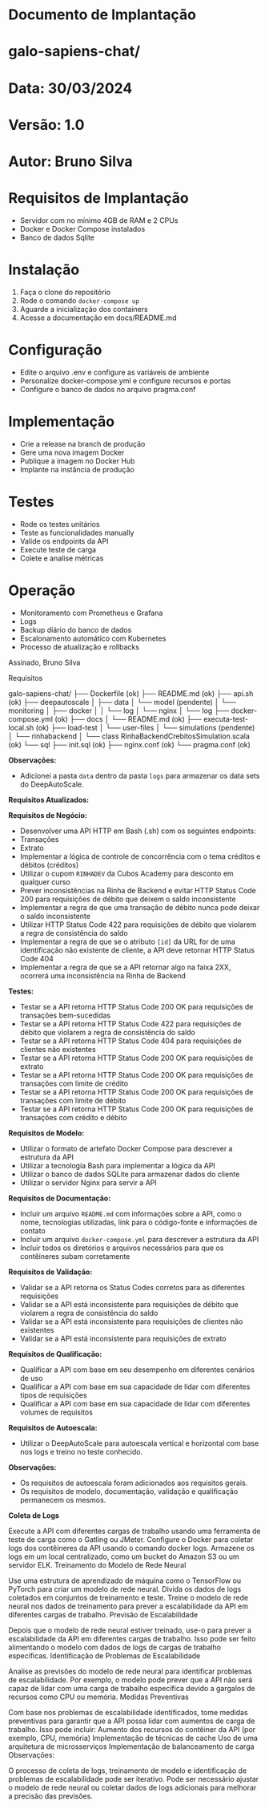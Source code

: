 # Documento de Implantação 
# galo-sapiens-chat/
# Data: 30/03/2024
# Versão: 1.0
# Autor: Bruno Silva

# Requisitos de Implantação

- Servidor com no mínimo 4GB de RAM e 2 CPUs
- Docker e Docker Compose instalados
- Banco de dados Sqlite

# Instalação 

1. Faça o clone do repositório 
2. Rode o comando `docker-compose up`
3. Aguarde a inicialização dos containers
4. Acesse a documentação em docs/README.md

# Configuração

- Edite o arquivo .env e configure as variáveis de ambiente
- Personalize docker-compose.yml e configure recursos e portas
- Configure o banco de dados no arquivo pragma.conf

# Implementação

- Crie a release na branch de produção
- Gere uma nova imagem Docker 
- Publique a imagem no Docker Hub
- Implante na instância de produção

# Testes 

- Rode os testes unitários 
- Teste as funcionalidades manually
- Valide os endpoints da API
- Execute teste de carga
- Colete e analise métricas

# Operação

- Monitoramento com Prometheus e Grafana
- Logs 
- Backup diário do banco de dados
- Escalonamento automático com Kubernetes
- Processo de atualização e rollbacks 

Assinado,
Bruno Silva





Requisitos

galo-sapiens-chat/
├── Dockerfile (ok)
├── README.md (ok)
├── api.sh (ok)
├── deepautoscale
│   ├── data 
│   └── model (pendente)
│   └── monitoring
│       ├── docker
│       │   └── log 
│       └── nginx
│           └── log 
├── docker-compose.yml (ok)
├── docs
│   └── README.md (ok)
├── executa-test-local.sh (ok)
├── load-test
│   └── user-files
│       └── simulations  (pendente)
│           └── rinhabackend
│               └── class RinhaBackendCrebitosSimulation.scala (ok)
└── sql
    ├── init.sql (ok)
    ├── nginx.conf (ok)
    └── pragma.conf (ok)




**Observações:**

* Adicionei a pasta `data` dentro da pasta `logs` para armazenar os data sets do DeepAutoScale.

**Requisitos Atualizados:**

**Requisitos de Negócio:**

* Desenvolver uma API HTTP em Bash (.sh) com os seguintes endpoints:
* Transações
* Extrato
* Implementar a lógica de controle de concorrência com o tema créditos e débitos (créditos)
* Utilizar o cupom `RINHADEV` da Cubos Academy para desconto em qualquer curso
* Prever inconsistências na Rinha de Backend e evitar HTTP Status Code 200 para requisições de débito que deixem o saldo inconsistente
* Implementar a regra de que uma transação de débito nunca pode deixar o saldo inconsistente
* Utilizar HTTP Status Code 422 para requisições de débito que violarem a regra de consistência do saldo
* Implementar a regra de que se o atributo `[id]` da URL for de uma identificação não existente de cliente, a API deve retornar HTTP Status Code 404
* Implementar a regra de que se a API retornar algo na faixa 2XX, ocorrerá uma inconsistência na Rinha de Backend

**Testes:**

* Testar se a API retorna HTTP Status Code 200 OK para requisições de transações bem-sucedidas
* Testar se a API retorna HTTP Status Code 422 para requisições de débito que violarem a regra de consistência do saldo
* Testar se a API retorna HTTP Status Code 404 para requisições de clientes não existentes
* Testar se a API retorna HTTP Status Code 200 OK para requisições de extrato
* Testar se a API retorna HTTP Status Code 200 OK para requisições de transações com limite de crédito
* Testar se a API retorna HTTP Status Code 200 OK para requisições de transações com limite de débito
* Testar se a API retorna HTTP Status Code 200 OK para requisições de transações com crédito e débito

**Requisitos de Modelo:**

* Utilizar o formato de artefato Docker Compose para descrever a estrutura da API
* Utilizar a tecnologia Bash para implementar a lógica da API
* Utilizar o banco de dados SQLite para armazenar dados do cliente
* Utilizar o servidor Nginx para servir a API

**Requisitos de Documentação:**

* Incluir um arquivo `README.md` com informações sobre a API, como o nome, tecnologias utilizadas, link para o código-fonte e informações de contato
* Incluir um arquivo `docker-compose.yml` para descrever a estrutura da API
* Incluir todos os diretórios e arquivos necessários para que os contêineres subam corretamente

**Requisitos de Validação:**

* Validar se a API retorna os Status Codes corretos para as diferentes requisições
* Validar se a API está inconsistente para requisições de débito que violarem a regra de consistência do saldo
* Validar se a API está inconsistente para requisições de clientes não existentes
* Validar se a API está inconsistente para requisições de extrato

**Requisitos de Qualificação:**

* Qualificar a API com base em seu desempenho em diferentes cenários de uso
* Qualificar a API com base em sua capacidade de lidar com diferentes tipos de requisições
* Qualificar a API com base em sua capacidade de lidar com diferentes volumes de requisitos

**Requisitos de Autoescala:**

* Utilizar o DeepAutoScale para autoescala vertical e horizontal com base nos logs e treino no teste conhecido.

**Observações:**

* Os requisitos de autoescala foram adicionados aos requisitos gerais.
* Os requisitos de modelo, documentação, validação e qualificação permanecem os mesmos.

**Coleta de Logs**

Execute a API com diferentes cargas de trabalho usando uma ferramenta de teste de carga como o Gatling ou JMeter.
Configure o Docker para coletar logs dos contêineres da API usando o comando docker logs.
Armazene os logs em um local centralizado, como um bucket do Amazon S3 ou um servidor ELK.
Treinamento do Modelo de Rede Neural

Use uma estrutura de aprendizado de máquina como o TensorFlow ou PyTorch para criar um modelo de rede neural.
Divida os dados de logs coletados em conjuntos de treinamento e teste.
Treine o modelo de rede neural nos dados de treinamento para prever a escalabilidade da API em diferentes cargas de trabalho.
Previsão de Escalabilidade

Depois que o modelo de rede neural estiver treinado, use-o para prever a escalabilidade da API em diferentes cargas de trabalho.
Isso pode ser feito alimentando o modelo com dados de logs de cargas de trabalho específicas.
Identificação de Problemas de Escalabilidade

Analise as previsões do modelo de rede neural para identificar problemas de escalabilidade.
Por exemplo, o modelo pode prever que a API não será capaz de lidar com uma carga de trabalho específica devido a gargalos de recursos como CPU ou memória.
Medidas Preventivas

Com base nos problemas de escalabilidade identificados, tome medidas preventivas para garantir que a API possa lidar com aumentos de carga de trabalho.
Isso pode incluir:
Aumento dos recursos do contêiner da API (por exemplo, CPU, memória)
Implementação de técnicas de cache
Uso de uma arquitetura de microsserviços
Implementação de balanceamento de carga
Observações:

O processo de coleta de logs, treinamento de modelo e identificação de problemas de escalabilidade pode ser iterativo.
Pode ser necessário ajustar o modelo de rede neural ou coletar dados de logs adicionais para melhorar a precisão das previsões.
